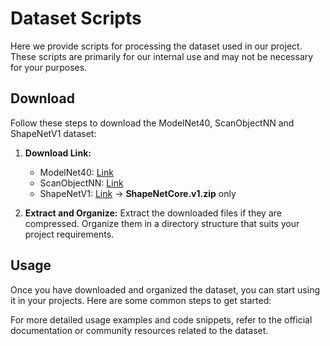 # Dataset Scripts

Here we provide scripts for processing the dataset used in our project. These scripts are primarily for our internal use and may not be necessary for your purposes.

## Download

Follow these steps to download the ModelNet40, ScanObjectNN and ShapeNetV1 dataset:

1. **Download Link:**
   - ModelNet40: [Link](https://modelnet.cs.princeton.edu/)
   - ScanObjectNN: [Link](https://hkust-vgd.github.io/scanobjectnn/)
   - ShapeNetV1: [Link](https://huggingface.co/datasets/ShapeNet/ShapeNetCore-archive) -> **ShapeNetCore.v1.zip** only

2. **Extract and Organize:**
    Extract the downloaded files if they are compressed. Organize them in a directory structure that suits your project requirements.

## Usage

Once you have downloaded and organized the dataset, you can start using it in your projects. Here are some common steps to get started:

For more detailed usage examples and code snippets, refer to the official documentation or community resources related to the dataset.
